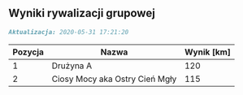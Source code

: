 ## Wyniki rywalizacji grupowej

```markdown
Aktualizacja: 2020-05-31 17:21:20
```

Pozycja | Nazwa | Wynik [km] |
------------ | -------------  | -------------
 1 |Drużyna A | 120 
 2 |Ciosy Mocy aka Ostry Cień Mgły | 115